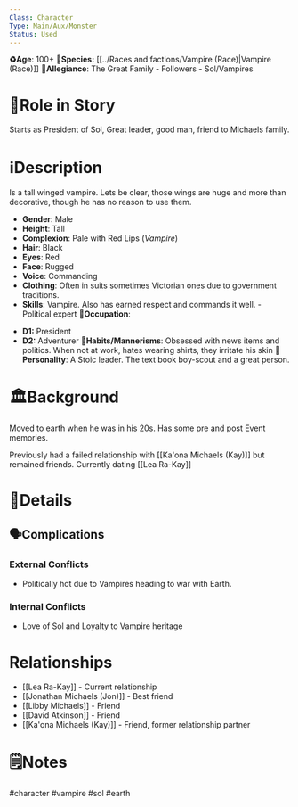 ```yaml
---
Class: Character
Type: Main/Aux/Monster
Status: Used
---
```

**♻️Age**:  100+
👾**Species:** [[../Races and factions/Vampire (Race)|Vampire (Race)]]
🏅**Allegiance**: The Great Family - Followers - Sol/Vampires
# 🎲Role in Story
Starts as President of Sol, Great leader, good man, friend to Michaels family.

# ℹ️Description 
Is a tall winged vampire. Lets be clear, those wings are huge and more than decorative, though he has no reason to use them.
* **Gender**:  Male
* **Height**:  Tall
* **Complexion**:  Pale with Red Lips (*Vampire*)
* **Hair**: Black
* **Eyes**:  Red
* **Face**: Rugged
* **Voice**: Commanding
* **Clothing**:  Often in suits sometimes Victorian ones due to government traditions.
* **Skills**: Vampire. Also has earned respect and commands it well. - Political expert
**💼Occupation**: 
- **D1:** President
- **D2:** Adventurer
**🎺Habits/Mannerisms**: Obsessed with news items and politics. When not at work, hates wearing shirts, they irritate his skin
**🧨Personality**: A Stoic leader. The text book boy-scout and a great person.
# 🏛️Background
Moved to earth when he was in his 20s. Has some pre and post Event memories.

Previously had a failed relationship with [[Ka'ona Michaels (Kay)]] but remained friends. Currently dating [[Lea Ra-Kay]]
# 📜Details

## 🗣️Complications
### **External Conflicts**
- Politically hot due to Vampires heading to war with Earth.
### **Internal Conflicts**
- Love of Sol and Loyalty to Vampire heritage
# Relationships
-  [[Lea Ra-Kay]] - Current relationship 
- [[Jonathan Michaels (Jon)]] - Best friend
- [[Libby Michaels]] - Friend 
- [[David Atkinson]] - Friend
- [[Ka'ona Michaels (Kay)]] - Friend, former relationship partner
# 🗒️Notes

#character #vampire #sol #earth 